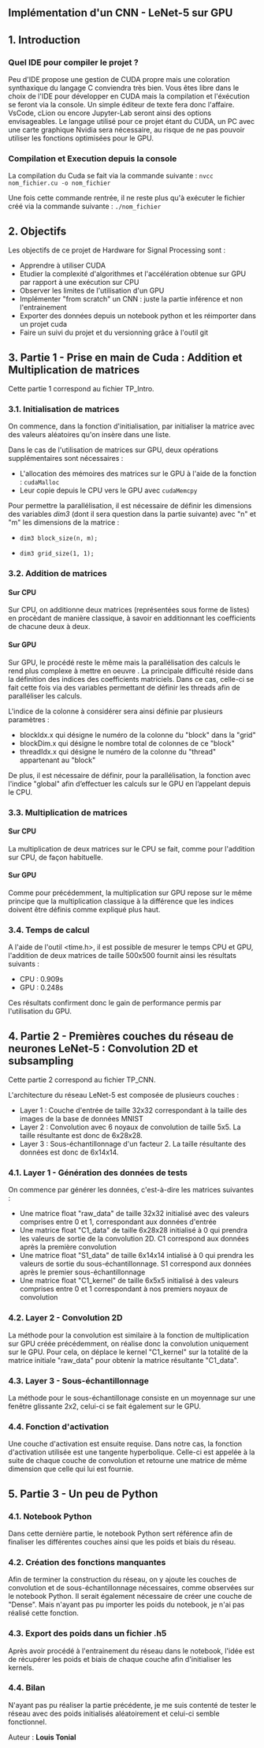 ## Implémentation d'un CNN - LeNet-5 sur GPU

## 1. Introduction

### Quel IDE pour compiler le projet ?
Peu d'IDE propose une gestion de CUDA propre mais une coloration synthaxique du langage C conviendra très bien.
Vous êtes libre dans le choix de l'IDE pour développer en CUDA mais la compilation et l'éxécution se feront via la console. 
Un simple éditeur de texte fera donc l'affaire. VsCode, cLion ou encore Jupyter-Lab seront ainsi des options envisageables.
Le langage utilisé pour ce projet étant du CUDA, un PC avec une carte graphique Nvidia sera nécessaire, au risque de ne pas pouvoir utiliser les fonctions optimisées pour le GPU. 


### Compilation et Execution depuis la console
La compilation du Cuda se fait via la commande suivante : ```nvcc nom_fichier.cu -o nom_fichier```

Une fois cette commande rentrée, il ne reste plus qu'à exécuter le fichier créé via la commande suivante : ```./nom_fichier```




## 2. Objectifs
Les objectifs de ce projet de Hardware for Signal Processing sont : 
- Apprendre à utiliser CUDA
- Etudier la complexité d'algorithmes et l'accélération obtenue sur GPU par rapport à une exécution sur CPU
- Observer les limites de l'utilisation d'un GPU
- Implémenter "from scratch" un CNN : juste la partie inférence et non l'entrainement
- Exporter des données depuis un notebook python et les réimporter dans un projet cuda
- Faire un suivi du  projet et du versionning grâce à l'outil git




## 3. Partie 1 - Prise en main de Cuda : Addition et Multiplication de matrices
Cette partie 1 correspond au fichier TP_Intro.

### 3.1. Initialisation de matrices
On commence, dans la fonction d'initialisation, par initialiser la matrice avec des valeurs aléatoires qu'on insère dans une liste.

Dans le cas de l'utilisation de matrices sur GPU, deux opérations supplémentaires sont nécessaires :
- L'allocation des mémoires des matrices sur le GPU à l'aide de la fonction : ```cudaMalloc``` 
- Leur copie depuis le CPU vers le GPU avec ```cudaMemcpy```

Pour permettre la parallélisation, il est nécessaire de définir les dimensions des variables _dim3_ (dont il sera question dans la partie suivante) avec "n" et "m" les dimensions de la matrice :

- ```dim3 block_size(n, m);```

- ```dim3 grid_size(1, 1);```


### 3.2. Addition de matrices
#### **Sur CPU**
Sur CPU, on additionne deux matrices (représentées sous forme de listes) en procèdant de manière classique, à savoir en additionnant les coefficients de chacune deux à deux.

#### **Sur GPU**
Sur GPU, le procédé reste le même mais la parallélisation des calculs le rend plus complexe à mettre en oeuvre .
La principale difficulté réside dans la définition des indices des coefficients matriciels.
Dans ce cas, celle-ci se fait cette fois via des variables permettant de définir les threads afin de paralléliser les calculs.

L'indice de la colonne à considérer sera ainsi définie par plusieurs paramètres :
- blockIdx.x qui désigne le numéro de la colonne du "block" dans la "grid"
- blockDim.x qui désigne le nombre total de colonnes de ce "block"
- threadIdx.x qui désigne le numéro de la colonne du "thread" appartenant au "block"

De plus, il est nécessaire de définir, pour la parallélisation, la fonction avec l'indice "global" afin d’effectuer les calculs sur le GPU en l’appelant depuis le CPU.


### 3.3. Multiplication de matrices
#### **Sur CPU**
La multiplication de deux matrices sur le CPU se fait, comme pour l'addition sur CPU, de façon habituelle.

#### **Sur GPU**
Comme pour précédemment, la multiplication sur GPU repose sur le même principe que la multiplication classique à la différence que les indices doivent être définis comme expliqué plus haut.


### 3.4. Temps de calcul
A l'aide de l'outil <time.h>, il est possible de mesurer le temps CPU et GPU, l'addition de deux matrices de taille 500x500 fournit ainsi les résultats suivants :
- CPU : 0.909s
- GPU : 0.248s

Ces résultats confirment donc le gain de performance permis par l'utilisation du GPU.




## 4. Partie 2 - Premières couches du réseau de neurones LeNet-5 : Convolution 2D et subsampling
Cette partie 2 correspond au fichier TP_CNN.

L'architecture du réseau LeNet-5 est composée de plusieurs couches :

- Layer 1 : Couche d'entrée de taille 32x32 correspondant à la taille des images de la base de données MNIST
- Layer 2 : Convolution avec 6 noyaux de convolution de taille 5x5. La taille résultante est donc de 6x28x28.
- Layer 3 : Sous-échantillonnage d'un facteur 2. La taille résultante des données est donc de 6x14x14.


### 4.1. Layer 1 - Génération des données de tests
On commence par générer les données, c'est-à-dire les matrices suivantes :
- Une matrice float "raw_data" de taille 32x32 initialisé avec des valeurs comprises entre 0 et 1, correspondant aux données d'entrée
- Une matrice float "C1_data" de taille 6x28x28 initialisé à 0 qui prendra les valeurs de sortie de la convolution 2D. C1 correspond aux données après la première convolution
- Une matrice float "S1_data" de taille 6x14x14 intialisé à 0 qui prendra les valeurs de sortie du sous-échantillonnage. S1 correspond aux données après le premier sous-échantillonnage
- Une matrice float "C1_kernel" de taille 6x5x5 initialisé à des valeurs comprises entre 0 et 1 correspondant à nos premiers noyaux de convolution


### 4.2. Layer 2 - Convolution 2D
La méthode pour la convolution est similaire à la fonction de multiplication sur GPU créée précédemment, on réalise donc la convolution uniquement sur le GPU. 
Pour cela, on déplace le kernel "C1_kernel" sur la totalité de la matrice initiale "raw_data" pour obtenir la matrice résultante "C1_data".


### 4.3. Layer 3 - Sous-échantillonnage
La méthode pour le sous-échantillonage consiste en un moyennage sur une fenêtre glissante 2x2, celui-ci se fait également sur le GPU.


### 4.4. Fonction d'activation
Une couche d'activation est ensuite requise. Dans notre cas, la fonction d'activation utilisée est une tangente hyperbolique.
Celle-ci est appelée à la suite de chaque couche de convolution et retourne une matrice de même dimension que celle qui lui est fournie.




## 5. Partie 3 - Un peu de Python

### 4.1. Notebook Python
Dans cette dernière partie, le notebook Python sert référence afin de finaliser les différentes couches ainsi que les poids et biais du réseau.


### 4.2. Création des fonctions manquantes
Afin de terminer la construction du réseau, on y ajoute les couches de convolution et de sous-échantillonnage nécessaires, comme observées sur le notebook Python.
Il serait également nécessaire de créer une couche de "Dense". Mais n'ayant  pas pu importer les poids du notebook, je n'ai pas réalisé cette fonction. 


### 4.3. Export des poids dans un fichier .h5
Après avoir procédé à l'entrainement du réseau dans le notebook, l'idée est de récupérer les poids et biais de chaque couche afin d'initialiser les kernels. 


### 4.4. Bilan
N'ayant pas pu réaliser la partie précédente, je me suis contenté de tester le réseau avec des poids initialisés aléatoirement et celui-ci semble fonctionnel.





Auteur : **Louis Tonial**
